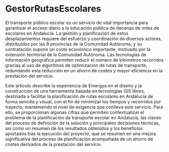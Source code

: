 GestorRutasEscolares
====================

El transporte público escolar es un servicio de vital importancia para garantizar el acceso diario a la educación pública de decenas de miles de escolares en Andalucía.
La gestión y planificación de estos desplazamientos requiere del esfuerzo y coordinación de diversos actores, distribuidos por las 8 provincias de la Comunidad Autónoma, y su contratación supone un coste económico importante, motivado por la extensión territorial de la Comunidad Autónoma.
Las tecnologías de información geográfica permiten reducir el número de kilómetros recorridos gracias al uso de algoritmos de optimización de rutas de transporte, redundando esta reducción en un ahorro de costes y mayor eficiencia en la prestación del servicio.  

Este artículo describe la experiencia de Emergya en el diseño y la construcción de una herramienta basada en tecnologías GIS libres, destinada a facilitar la planificación de rutas escolares en Andalucía de forma sencilla y visual, con el fin de minimizar los tiempos y recorridos por trayecto, manteniendo el nivel de exigencia que conlleva este servicio.
Para ello, se proporcionan algunas cifras que permiten contextualizar el problema de la planificación de transporte escolar en Andalucía, las claves del proceso de definición de la solución y principales decisiones técnicas, así como un resumen de los resultados obtenidos y los beneficios aportados tras la ejecución del proyecto, que se resumen en una mejora significativa del proceso de planificación acompañada de un ahorro de costes derivados de la prestación del servicio.
